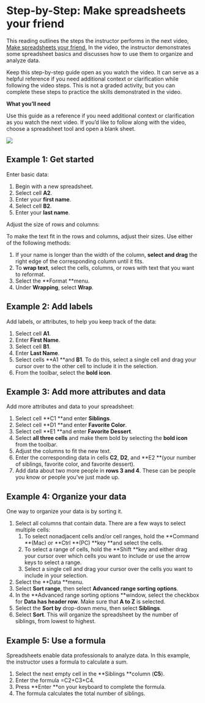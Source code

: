 # Step-by-Step: Make spreadsheets your friend

This reading outlines the steps the instructor performs in the next video, [Make spreadsheets your friend.](https://www.coursera.org/learn/foundations-data/lecture/xUZNB/columns-and-rows-and-cells-oh-my) In the video, the instructor demonstrates some spreadsheet basics and discusses how to use them to organize and analyze data.

Keep this step-by-step guide open as you watch the video. It can serve as a helpful reference if you need additional context or clarification while following the video steps. This is not a graded activity, but you can complete these steps to practice the skills demonstrated in the video.

**What you’ll need**

Use this guide as a reference if you need additional context or clarification as you watch the next video. If you’d like to follow along with the video, choose a spreadsheet tool and open a blank sheet.

![](https://d3c33hcgiwev3.cloudfront.net/imageAssetProxy.v1/fky69tE1SU2MuvbRNclN2g_658fb7861e304ea5b633c1b47b3647fd_Screen-Shot-2021-04-16-at-3.41.54-PM.png?expiry=1718841600000&hmac=hngEH6cumt1V-nJ_ai7nKRDURsyYxEEKpHeSrAd8jdE)

## Example 1: Get started

Enter basic data:

1. Begin with a new spreadsheet.
2. Select cell **A2**.
3. Enter your **first name**.
4. Select cell **B2**.
5. Enter your **last name**.

Adjust the size of rows and columns:

To make the text fit in the rows and columns, adjust their sizes. Use either of the following methods:

1. If your name is longer than the width of the column, **select and drag** the right edge of the corresponding column until it fits.
2. To **wrap text**, select the cells, columns, or rows with text that you want to reformat.
3. Select the **Format **menu.
4. Under **Wrapping**, select **Wrap**.

## Example 2: Add labels

Add labels, or attributes, to help you keep track of the data:

1. Select cell **A1**.
2. Enter **First Name**.
3. Select cell **B1**.
4. Enter **Last Name**.
5. Select cells **A1 **and **B1**. To do this, select a single cell and drag your cursor over to the other cell to include it in the selection.
6. From the toolbar, select the **bold icon**.

## Example 3: Add more attributes and data

Add more attributes and data to your spreadsheet:

1. Select cell **C1 **and enter **Siblings**.
2. Select cell **D1 **and enter **Favorite Color**.
3. Select cell **E1 **and enter **Favorite Dessert**.
4. Select **all three cells** and make them bold by selecting the **bold icon** from the toolbar.
5. Adjust the columns to fit the new text.
6. Enter the corresponding data in cells **C2**, **D2**, and **E2 **(your number of siblings, favorite color, and favorite dessert).
7. Add data about two more people in **rows 3 and 4**. These can be people you know or people you’ve just made up.

## Example 4: Organize your data

One way to organize your data is by sorting it.

1. Select all columns that contain data. There are a few ways to select multiple cells:
   1. To select nonadjacent cells and/or cell ranges, hold the **Command **(Mac) or **Ctrl **(PC) **key **and select the cells.
   2. To select a range of cells, hold the **Shift **key and either drag your cursor over which cells you want to include or use the arrow keys to select a range.
   3. Select a single cell and drag your cursor over the cells you want to include in your selection.
2. Select the **Data **menu.
3. Select **Sort range**, then select **Advanced range sorting options**.
4. In the **Advanced range sorting options **window, select the checkbox for **Data has header row**. Make sure that **A to Z** is selected.
5. Select the **Sort by** drop-down menu, then select **Siblings**.
6. Select **Sort**. This will organize the spreadsheet by the number of siblings, from lowest to highest.

## Example 5: Use a formula

Spreadsheets enable data professionals to analyze data. In this example, the instructor uses a formula to calculate a sum.

1. Select the next empty cell in the **Siblings **column (**C5**).
2. Enter the formula =C2+C3+C4.
3. Press **Enter **on your keyboard to complete the formula.
4. The formula calculates the total number of siblings.
